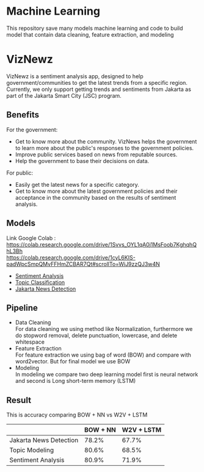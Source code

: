 # Machine Learning
This repository save many models machine learning and code to build model that contain data cleaning, feature extraction, and modeling

# VizNewz
VizNewz is a sentiment analysis app, designed to help government/communities to get the latest trends from a specific region. Currently, we only support getting trends and sentiments from Jakarta as part of the Jakarta Smart City (JSC) program.

## Benefits
For the government:
- Get to know more about the community. VizNews helps the government to learn more about the public's responses to the government policies.
- Improve public services based on news from reputable sources.
- Help the government to base their decisions on data.

For public:
- Easily get the latest news for a specific category.
- Get to know more about the latest government policies and their acceptance in the community based on the results of sentiment analysis.

## Models
Link Google Colab : <br>
https://colab.research.google.com/drive/1Svvs_OYL1qA0j1MsFoob7KghqhQhL3Bh <br>
https://colab.research.google.com/drive/1cyL6KIS-padWpcSmpQMvFFHmZCBAR7Qt#scrollTo=WiJ9zzQJ3w4N <br>

- [Sentiment Analysis](https://github.com/marsathoriq/Klasifikasi-Berita/blob/main/Sentiment%20Analysis%20Model/Sentiment_Analysis.ipynb)
- [Topic Classification](https://github.com/marsathoriq/Klasifikasi-Berita/blob/main/Topic%20Classification%20Model/Topic_Classification.ipynb)
- [Jakarta News Detection]()

## Pipeline
- Data Cleaning <br>
For data cleaning we using method like Normalization, furthermore we do stopword removal, delete punctuation, lowercase, and delete whitespace
- Feature Extraction <br>
For feature extraction we using bag of word (BOW) and compare with word2vector. But for final model we use BOW
- Modeling <br>
In modeling we compare two deep learning model first is neural network and second is Long short-term memory (LSTM)


## Result 
This is accuracy comparing BOW + NN vs W2V + LSTM

|                        | BOW + NN | W2V + LSTM |
|------------------------|----------|------------|
| Jakarta News Detection |   78.2%  |    67.7%   |
| Topic Modeling         |   80.6%  |    68.5%   |
| Sentiment Analysis     |   80.9%  |    71.9%   |
